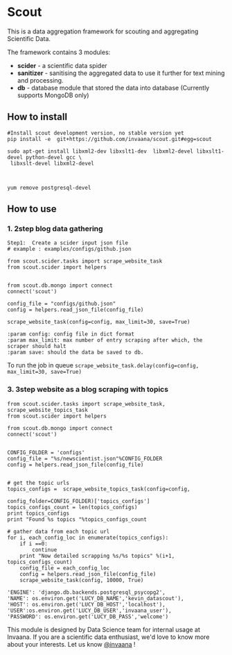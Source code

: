 # Scout  


This is a data aggregation framework for scouting and aggregating Scientific Data. 


The framework contains 3 modules:

- **scider** - a scientific data spider  
- **sanitizer** - sanitising the aggregated data to use it further for text mining and processing.
- **db** - database module that stored the data into database (Currently supports MongoDB only)

## How to install


```
#Install scout development version, no stable version yet
pip install -e  git+https://github.com/invaana/scout.git#egg=scout

```

```
sudo apt-get install libxml2-dev libxslt1-dev  libxml2-devel libxslt1-devel python-devel gcc \
 libxslt-devel libxml2-devel


```



```bazaar

yum remove postgresql-devel

```
## How to use

### 1. 2step blog data gathering
```
Step1:  Create a scider input json file 
# example : examples/configs/github.json

from scout.scider.tasks import scrape_website_task
from scout.scider import helpers


from scout.db.mongo import connect
connect('scout')

config_file = "configs/github.json"
config = helpers.read_json_file(config_file)

scrape_website_task(config=config, max_limit=30, save=True) 

:param config: config file in dict format
:param max_limit: max number of entry scraping after which, the scraper should halt
:param save: should the data be saved to db.

```

To run the job in queue `scrape_website_task.delay(config=config, max_limit=30, save=True)`



### 3. 3step website as a blog scraping with topics

```
from scout.scider.tasks import scrape_website_task, scrape_website_topics_task
from scout.scider import helpers

from scout.db.mongo import connect
connect('scout')


CONFIG_FOLDER = 'configs'
config_file = "%s/newscientist.json"%CONFIG_FOLDER
config = helpers.read_json_file(config_file)


# get the topic urls
topics_configs =  scrape_website_topics_task(config=config,
                                             config_folder=CONFIG_FOLDER)['topics_configs']
topics_configs_count = len(topics_configs)
print topics_configs
print "Found %s topics "%topics_configs_count

# gather data from each topic url
for i, each_config_loc in enumerate(topics_configs):
    if i ==0:
        continue
    print "Now detailed scrapping %s/%s topics" %(i+1, topics_configs_count)
    config_file = each_config_loc
    config = helpers.read_json_file(config_file)
    scrape_website_task(config, 10000, True)

```


```
'ENGINE': 'django.db.backends.postgresql_psycopg2',
'NAME': os.environ.get('LUCY_DB_NAME','kevin_datascout'),
'HOST': os.environ.get('LUCY_DB_HOST','localhost'),
'USER':os.environ.get('LUCY_DB_USER','invaana_user'),
'PASSWORD': os.environ.get('LUCY_DB_PASS','welcome')

```


This module is designed by Data Science team for internal usage at Invaana. 
If you are a scientific data enthusiast, we'd love to know more about your interests. 
Let us know [@invaana](http://twitter.com/invaana) !

